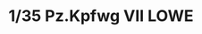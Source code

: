 ---
layout: product
title: "1/35 Pz.Kpfwg VII LOWE"
price: "TBA" 
desc: "Maketa"
img_path: "/assets/img/AH35A005.webp"
brand: "N/A"
available: false
special_offer: false
new: false
soon: false
cat: "010000"
subcat: "014900"
subsubcat: "0N/A"
sifra: "AH35A005"
popular: false
spec: false
---